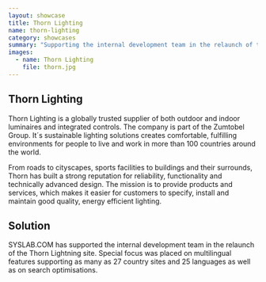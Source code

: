 ```yaml
---
layout: showcase
title: Thorn Lighting
name: thorn-lighting
category: showcases
summary: "Supporting the internal development team in the relaunch of the Thorn Lightning site. Special focus was placed on multilingual features supporting as many as 27 country sites and 25 languages as well as on search optimisations."
images:
  - name: Thorn Lighting
    file: thorn.jpg
---
```


## Thorn Lighting

Thorn Lighting is a globally trusted supplier of both outdoor and indoor luminaires and integrated controls. The company is part of the Zumtobel Group. It´s sustainable lighting solutions creates comfortable, fulfilling environments for people to live and work in more than 100 countries around the world.

From roads to cityscapes, sports facilities to buildings and their surrounds, Thorn has built a strong reputation for reliability, functionality and technically advanced design. The mission is to provide products and services, which makes it easier for customers to specify, install and maintain good quality, energy efficient lighting.

## Solution

SYSLAB.COM has supported the internal development team in the relaunch of the Thorn Lightning site. Special focus was placed on multilingual features supporting as many as 27 country sites and 25 languages as well as on search optimisations.

